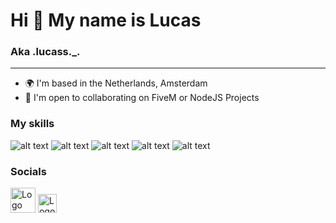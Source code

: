 # Hi 👋 My name is Lucas

### Aka .lucass._.

***

- 🌍 I'm based in the Netherlands, Amsterdam
- 🤝 I'm open to collaborating on FiveM or NodeJS Projects

### My skills
![alt text](https://i.imgur.com/kkRcPe6.png) ![alt text](https://i.imgur.com/0iHxfNm.png) ![alt text](https://i.imgur.com/9G2vx4C.png) ![alt text](https://i.imgur.com/qpC2o9t.png) ![alt text](https://i.imgur.com/45tJuQQ.png)


### Socials

[<img src="https://static.vecteezy.com/system/resources/previews/018/930/718/non_2x/discord-logo-discord-icon-transparent-free-png.png" alt="Logo" width="40px" height="40px">](https://discordapp.com/users/690879933764993035)  [<img src="https://raw.githubusercontent.com/danielcranney/readme-generator/main/public/icons/socials/github-dark.svg" alt="Logo" width="30px" height="30px">](https://github.com/Lucass-io)
